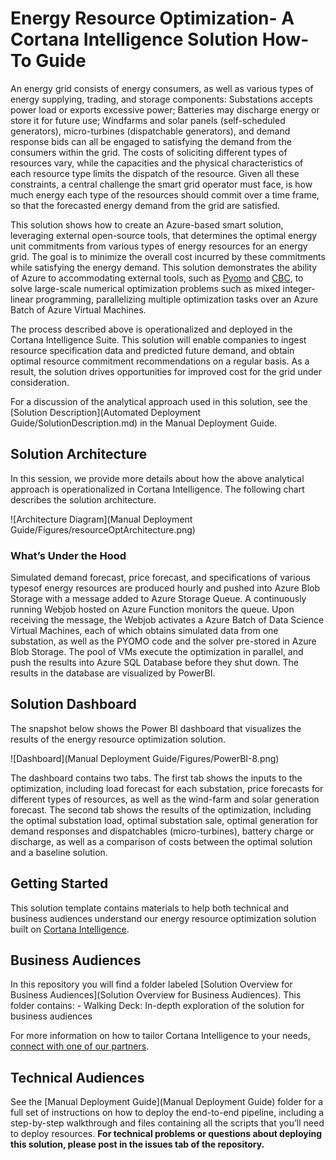 # Energy Resource Optimization- A Cortana Intelligence Solution How-To Guide

An energy grid consists of energy consumers, as well as various types of energy supplying, trading, and storage components: Substations accepts power load or exports excessive power; Batteries may discharge energy or store it for future use; Windfarms and solar panels (self-scheduled generators), micro-turbines (dispatchable generators), and demand response bids can all be engaged to satisfying the demand from the consumers within the grid. The costs of soliciting different types of resources vary, while the capacities and the physical characteristics of each resource type limits the dispatch of the resource. Given all these constraints, a central challenge the smart grid operator must face, is how much energy each type of the resources should commit over a time frame, so that the forecasted energy demand from the grid are satisfied.

This solution shows how to create an Azure-based smart solution, leveraging external open-source tools, that determines the optimal energy unit commitments from various types of energy resources for an energy grid. The goal is to minimize the overall cost incurred by these commitments while satisfying the energy demand. This solution demonstrates the ability of Azure to accommodating external tools, such as [Pyomo](http://www.pyomo.org/) and [CBC](https://projects.coin-or.org/Cbc), to solve large-scale numerical optimization problems such as mixed integer-linear programming, parallelizing multiple optimization tasks over an Azure Batch of Azure Virtual Machines.

The process described above is operationalized and deployed in the Cortana Intelligence Suite. This solution will enable companies to ingest resource specification data and predicted future demand, and obtain optimal resource commitment recommendations on a regular basis. As a result, the solution drives opportunities for improved cost for the grid under consideration.

For a discussion of the analytical approach used in this solution, see the [Solution Description](Automated Deployment Guide/SolutionDescription.md)
in the Manual Deployment Guide.

## Solution Architecture


In this session, we provide more details about how the above analytical approach is operationalized in Cortana Intelligence. The following chart describes the solution architecture.

![Architecture Diagram](Manual Deployment Guide/Figures/resourceOptArchitecture.png)


### What’s Under the Hood

Simulated demand forecast, price forecast, and specifications of various typesof energy resources are produced hourly and pushed into Azure Blob Storage with a message added to Azure Storage Queue. A continuously running Webjob hosted on Azure Function monitors the queue. Upon receiving the message, the Webjob activates a Azure Batch of Data Science Virtual Machines, each of which obtains simulated data from one substation, as well as the PYOMO code and the solver pre-stored in Azure Blob Storage. The pool of VMs execute the optimization in parallel, and push the results into Azure SQL Database before they shut down. The results in the database are visualized by PowerBI.

## Solution Dashboard

The snapshot below shows the Power BI dashboard that visualizes the results of
the energy resource optimization solution.

![Dashboard](Manual Deployment Guide/Figures/PowerBI-8.png)


The dashboard contains two tabs. The first tab shows the inputs to the
optimization, including load forecast for each substation, price forecasts for
different types of resources, as well as the wind-farm and solar generation
forecast. The second tab shows the results of the optimization, including the
optimal substation load, optimal substation sale, optimal generation for demand
responses and dispatchables (micro-turbines), battery charge or discharge, as
well as a comparison of costs between the optimal solution and a baseline
solution.

## Getting Started

This solution template contains materials to help both technical and business audiences understand our energy resource optimization solution built on [Cortana Intelligence](https://www.microsoft.com/en-us/server-cloud/cortana-intelligence-suite/Overview.aspx).

## Business Audiences

In this repository you will find a folder labeled [Solution Overview for Business Audiences](Solution Overview for Business Audiences).
This folder contains: - Walking Deck: In-depth exploration of the solution for business audiences

For more information on how to tailor Cortana Intelligence to your needs, [connect with one of our partners](http://aka.ms/CISFindPartner).

## Technical Audiences


See the [Manual Deployment Guide](Manual Deployment Guide) folder for a full set of instructions on how to deploy the end-to-end pipeline, including a step-by-step walkthrough and files containing all the scripts that you’ll need to deploy resources. **For technical problems or questions about deploying this solution, please post in the issues tab of the repository.**

